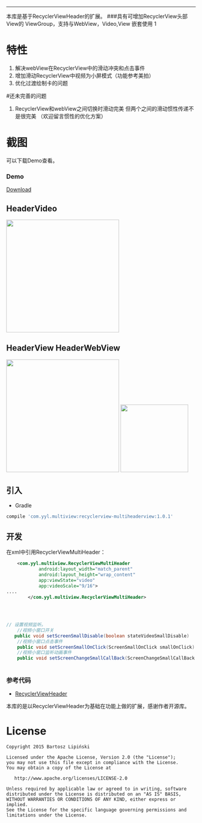 ----
本库是基于RecyclerViewHeader的扩展。
###具有可增加RecyclerView头部View的 ViewGroup，支持与WebView，Video,View 嵌套使用
1
# 特性
1. 解决webView在RecyclerView中的滑动冲突和点击事件
2. 增加滑动RecyclerView中视频为小屏模式（功能参考美拍）
3. 优化过渡绘制卡的问题

#还未完善的问题
1. RecyclerView和webView之间切换时滑动完美  但两个之间的滑动惯性传递不是很完美
（欢迎留言惯性的优化方案）

# 截图
可以下载Demo查看。
### Demo
[Download](https://github.com/mengzhidaren/RecylerViewMultiHeaderView/apk/app-debug.apk?raw=true)
## HeaderVideo
<image src="./img/111.gif" width="300px"/>

## HeaderView   HeaderWebView
<image src="./img/222.gif" width="300px"/>  <image src="./img/333.gif" width="180px"/>


## 引入
* Gradle
```groovy
compile 'com.yyl.multiview:recyclerview-multiheaderview:1.0.1'
```

## 开发
在xml中引用RecyclerViewMultiHeader：
```xml
    <com.yyl.multiview.RecyclerViewMultiHeader
            android:layout_width="match_parent"
            android:layout_height="wrap_content"
            app:viewState="video"
            app:videoScale="9/16">
....
        </com.yyl.multiview.RecyclerViewMultiHeader>
    
    
    
```

```java
// 设置视频监听。
    //视频小窗口开关
   public void setScreenSmallDisable(boolean stateVideoSmallDisable)
    //视频小窗口点击事件
    public void setScreenSmallOnClick(ScreenSmallOnClick smallOnClick)
    //视频小窗口监听动画事件
    public void setScreenChangeSmallCallBack(ScreenChangeSmallCallBack screenChangeSmall)
    
```

### 参考代码
* [RecyclerViewHeader](https://github.com/blipinsk/RecyclerViewHeader)

本库的是以RecyclerViewHeader为基础在功能上做的扩展，感谢作者开源库。


License
=======

    Copyright 2015 Bartosz Lipiński
    
    Licensed under the Apache License, Version 2.0 (the "License");
    you may not use this file except in compliance with the License.
    You may obtain a copy of the License at

       http://www.apache.org/licenses/LICENSE-2.0

    Unless required by applicable law or agreed to in writing, software
    distributed under the License is distributed on an "AS IS" BASIS,
    WITHOUT WARRANTIES OR CONDITIONS OF ANY KIND, either express or implied.
    See the License for the specific language governing permissions and
    limitations under the License.